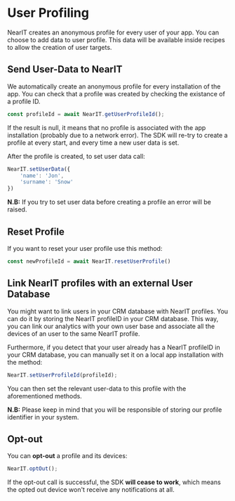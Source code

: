 # User Profiling

NearIT creates an anonymous profile for every user of your app. You can choose to add data to user profile. This data will be available inside recipes to allow the creation of user targets.

## Send User-Data to NearIT

We automatically create an anonymous profile for every installation of the app. You can check that a profile was created by checking the existance of a profile ID.
```js
const profileId = await NearIT.getUserProfileId();
```

If the result is null, it means that no profile is associated with the app installation (probably due to a network error). The SDK will re-try to create a profile at every start, and every time a new user data is set.

After the profile is created, to set user data call:
```js
NearIT.setUserData({
    'name': 'Jon',
    'surname': 'Snow'
})
```

**N.B:** If you try to set user data before creating a profile an error will be raised.

## Reset Profile
If you want to reset your user profile use this method:
```js
const newProfileId = await NearIT.resetUserProfile()
```

## Link NearIT profiles with an external User Database

You might want to link users in your CRM database with NearIT profiles. You can do it by storing the NearIT profileID in your CRM database. This way, you can link our analytics with your own user base and associate all the devices of an user to the same NearIT profile.


Furthermore, if you detect that your user already has a NearIT profileID in your CRM database, you can manually set it on a local app installation with the method:
```js
NearIT.setUserProfileId(profileId);
```
You can then set the relevant user-data to this profile with the aforementioned methods.

**N.B:** Please keep in mind that you will be responsible of storing our profile identifier in your system.

## Opt-out

You can **opt-out** a profile and its devices:
```js
NearIT.optOut();
```
If the opt-out call is successful, the SDK **will cease to work**, which means the opted out device won't receive any notifications at all.